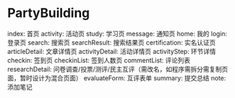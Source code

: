 # PartyBuilding

index: 首页
activity: 活动页
study: 学习页
message: 通知页
home: 我的
login: 登录页
search: 搜索页
searchResult: 搜索结果页
certification: 实名认证页
articleDetail: 文章详情页
activityDetail: 活动详情页
activityStep: 环节详情
checkin: 签到页
checkinList: 签到人数页
commentList: 评论列表
researchDetail: 问卷调查/投票/测评/民主互评（需改名，如程序需拆分需复制页面，暂时设计为混合页面）
evaluateForm: 互评表单
summary: 提交总结
note: 添加笔记